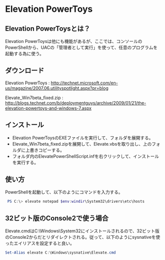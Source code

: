 ﻿# Elevation PowerToys

## Elevation PowerToysとは？
Elevation PowerToysは他にも機能があるが、ここでは、コンソールのPowerShellから、UACの「管理者として実行」を使って、任意のプログラムを起動する為に使う。

## ダウンロード

Elevation PowerToys 
: http://technet.microsoft.com/en-us/magazine/2007.06.utilityspotlight.aspx?pr=blog

Elevate_Win7beta_fixed.zip 
: http://blogs.technet.com/b/deploymentguys/archive/2009/01/21/the-elevation-powertoys-and-windows-7.aspx

## インストール

- Elevation PowerToysのEXEファイルを実行して、フォルダを展開する。
- Elevate_Win7beta_fixed.zipを展開して、Elevate.vbsを取り出し、上のフォルダに上書きコピーする。
- フォルダ内のElevatePowerShellScript.infを右クリックして、インストールを実行する。

## 使い方
PowerShellを起動して、以下のようにコマンドを入力する。

```powershell
 PS C:\> elevate notepad $env:windir\System32\drivers\etc\hosts
```

## 32ビット版のConsole2で使う場合
Elevate.cmdはC:\Windows\System32にインストールされるので、32ビット版のConsole2からだとリダイレクトされる。従って、以下のようにsysnativeを使ったエイリアスを設定すると良い。

```powershell
Set-Alias elevate C:\Windows\sysnative\Elevate.cmd
```
